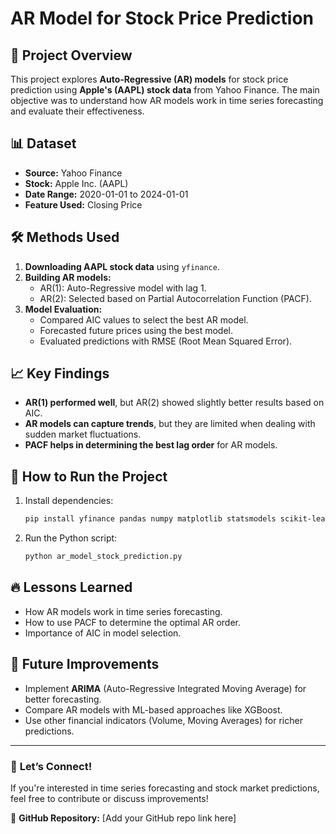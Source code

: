 # AR Model for Stock Price Prediction

## 📌 Project Overview
This project explores **Auto-Regressive (AR) models** for stock price prediction using **Apple's (AAPL) stock data** from Yahoo Finance. The main objective was to understand how AR models work in time series forecasting and evaluate their effectiveness.

## 📊 Dataset
- **Source:** Yahoo Finance
- **Stock:** Apple Inc. (AAPL)
- **Date Range:** 2020-01-01 to 2024-01-01
- **Feature Used:** Closing Price

## 🛠️ Methods Used
1. **Downloading AAPL stock data** using `yfinance`.
2. **Building AR models:**
   - AR(1): Auto-Regressive model with lag 1.
   - AR(2): Selected based on Partial Autocorrelation Function (PACF).
3. **Model Evaluation:**
   - Compared AIC values to select the best AR model.
   - Forecasted future prices using the best model.
   - Evaluated predictions with RMSE (Root Mean Squared Error).

## 📈 Key Findings
- **AR(1) performed well**, but AR(2) showed slightly better results based on AIC.
- **AR models can capture trends**, but they are limited when dealing with sudden market fluctuations.
- **PACF helps in determining the best lag order** for AR models.

## 🚀 How to Run the Project
1. Install dependencies:
   ```bash
   pip install yfinance pandas numpy matplotlib statsmodels scikit-learn
   ```
2. Run the Python script:
   ```python
   python ar_model_stock_prediction.py
   ```

## 🔥 Lessons Learned
- How AR models work in time series forecasting.
- How to use PACF to determine the optimal AR order.
- Importance of AIC in model selection.

## 📌 Future Improvements
- Implement **ARIMA** (Auto-Regressive Integrated Moving Average) for better forecasting.
- Compare AR models with ML-based approaches like XGBoost.
- Use other financial indicators (Volume, Moving Averages) for richer predictions.

---
### 🌟 **Let’s Connect!**
If you're interested in time series forecasting and stock market predictions, feel free to contribute or discuss improvements!

🔗 **GitHub Repository:** [Add your GitHub repo link here]

